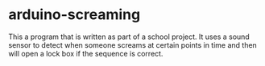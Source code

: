 # arduino-screaming
This a program that is written as part of a school project. It uses a sound sensor to detect when someone screams at certain points in time and then will open a lock box if the sequence is correct.
